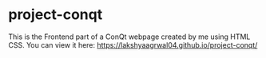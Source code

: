 # project-conqt
This is the Frontend part of a ConQt webpage created by me using HTML CSS.
You can view it here: https://lakshyaagrwal04.github.io/project-conqt/
